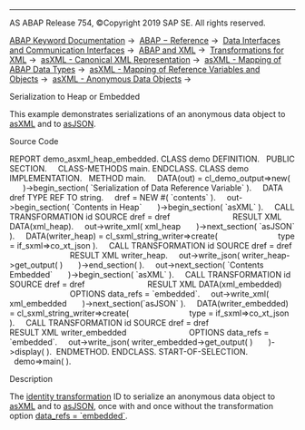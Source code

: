   

* * *

AS ABAP Release 754, ©Copyright 2019 SAP SE. All rights reserved.

[ABAP Keyword Documentation](javascript:call_link\('abenabap.htm'\)) →  [ABAP − Reference](javascript:call_link\('abenabap_reference.htm'\)) →  [Data Interfaces and Communication Interfaces](javascript:call_link\('abenabap_data_communication.htm'\)) →  [ABAP and XML](javascript:call_link\('abenabap_xml.htm'\)) →  [Transformations for XML](javascript:call_link\('abenabap_xml_trafos.htm'\)) →  [asXML - Canonical XML Representation](javascript:call_link\('abenabap_xslt_asxml.htm'\)) →  [asXML - Mapping of ABAP Data Types](javascript:call_link\('abenabap_xslt_asxml_named.htm'\)) →  [asXML - Mapping of Reference Variables and Objects](javascript:call_link\('abenabap_xslt_asxml_references.htm'\)) →  [asXML - Anonymous Data Objects](javascript:call_link\('abenasxml_anonymous_data_object.htm'\)) → 

Serialization to Heap or Embedded

This example demonstrates serializations of an anonymous data object to [asXML](javascript:call_link\('abenasxml_glosry.htm'\) "Glossary Entry") and to [asJSON](javascript:call_link\('abenasjson_glosry.htm'\) "Glossary Entry").

Source Code

REPORT demo\_asxml\_heap\_embedded.
CLASS demo DEFINITION.
  PUBLIC SECTION.
    CLASS-METHODS main.
ENDCLASS.
CLASS demo IMPLEMENTATION.
  METHOD main.
    DATA(out) = cl\_demo\_output=>new(
      )->begin\_section( \`Serialization of Data Reference Variable\` ).
    DATA dref TYPE REF TO string.
    dref = NEW #( \`contents\` ).
    out->begin\_section( \`Contents in Heap\`
      )->begin\_section( \`asXML\` ).
    CALL TRANSFORMATION id SOURCE dref = dref
                           RESULT XML DATA(xml\_heap).
    out->write\_xml( xml\_heap
      )->next\_section( \`asJSON\` ).
    DATA(writer\_heap) = cl\_sxml\_string\_writer=>create(
                          type = if\_sxml=>co\_xt\_json ).
    CALL TRANSFORMATION id SOURCE dref = dref
                           RESULT XML writer\_heap.
    out->write\_json( writer\_heap->get\_output( )
      )->end\_section( ).
    out->next\_section( \`Contents Embedded\`
      )->begin\_section( \`asXML\` ).
    CALL TRANSFORMATION id SOURCE dref = dref
                           RESULT XML DATA(xml\_embedded)
                           OPTIONS data\_refs = \`embedded\`.
    out->write\_xml( xml\_embedded
      )->next\_section(\`asJSON\` ).
    DATA(writer\_embedded) = cl\_sxml\_string\_writer=>create(
                          type = if\_sxml=>co\_xt\_json ).
    CALL TRANSFORMATION id SOURCE dref = dref
                           RESULT XML writer\_embedded
                           OPTIONS data\_refs = \`embedded\`.
    out->write\_json( writer\_embedded->get\_output( )
      )->display( ).  ENDMETHOD.
ENDCLASS.
START-OF-SELECTION.
  demo=>main( ).

Description

The [identity transformation](javascript:call_link\('abenid_trafo_glosry.htm'\) "Glossary Entry") ID to serialize an anonymous data object to [asXML](javascript:call_link\('abenasxml_glosry.htm'\) "Glossary Entry") and to [asJSON](javascript:call_link\('abenasjson_glosry.htm'\) "Glossary Entry"), once with and once without the transformation option [data\_refs = \`embedded\`](javascript:call_link\('abapcall_transformation_options.htm'\)).